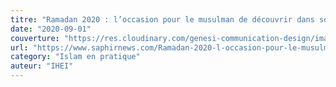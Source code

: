 ```yaml
---
titre: "Ramadan 2020 : l’occasion pour le musulman de découvrir dans son jeûne et sa prière la compagnie du Prophète Muhammad"
date: "2020-09-01"
couverture: "https://res.cloudinary.com/genesi-communication-design/image/upload/v1604654415/ihei/couvertures/islam-en-pratique-1_h4n9ua.jpg"
url: "https://www.saphirnews.com/Ramadan-2020-l-occasion-pour-le-musulman-de-decouvrir-dans-son-jeune-et-sa-priere-la-compagnie-du-Prophete-Muhammad_a27096.html"
category: "Islam en pratique"
auteur: "IHEI"
---
```

